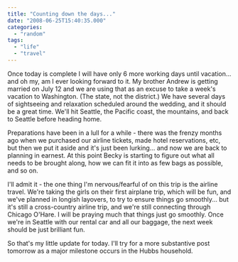 ```yaml
---
title: "Counting down the days..."
date: "2008-06-25T15:40:35.000"
categories: 
  - "random"
tags: 
  - "life"
  - "travel"
---
```


Once today is complete I will have only 6 more working days until vacation... and oh my, am I ever looking forward to it. My brother Andrew is getting married on July 12 and we are using that as an excuse to take a week's vacation to Washington. (The state, not the district.) We have several days of sightseeing and relaxation scheduled around the wedding, and it should be a great time. We'll hit Seattle, the Pacific coast, the mountains, and back to Seattle before heading home.

Preparations have been in a lull for a while - there was the frenzy months ago when we purchased our airline tickets, made hotel reservations, etc, but then we put it aside and it's just been lurking... and now we are back to planning in earnest. At this point Becky is starting to figure out what all needs to be brought along, how we can fit it into as few bags as possible, and so on.

I'll admit it - the one thing I'm nervous/fearful of on this trip is the airline travel. We're taking the girls on their first airplane trip, which will be fun, and we've planned in longish layovers, to try to ensure things go smoothly... but it's still a cross-country airline trip, and we're still connecting through Chicago O'Hare. I will be praying much that things just go smoothly. Once we're in Seattle with our rental car and all our baggage, the next week should be just brilliant fun.

So that's my little update for today. I'll try for a more substantive post tomorrow as a major milestone occurs in the Hubbs household.

